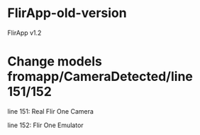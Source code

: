 # FlirApp-old-version
FlirApp v1.2

# Change models fromapp/CameraDetected/line 151/152
line 151: Real Flir One Camera

line 152: Flir One Emulator
